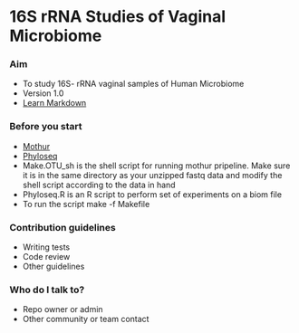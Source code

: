 # 16S rRNA Studies of Vaginal Microbiome #


### Aim ###

* To study 16S- rRNA vaginal samples of Human Microbiome
* Version 1.0
* [Learn Markdown](https://bitbucket.org/tutorials/markdowndemo)

### Before you start ###

* [Mothur](http://www.mothur.org/)
* [Phyloseq](https://joey711.github.io/phyloseq/)
* Make.OTU_sh is the shell script for running mothur pripeline. Make sure it is in the same directory as your unzipped fastq data and modify the shell script according to the data in hand 
* Phyloseq.R is an R script to perform set of experiments on a biom file 
* To run the script
 	make -f Makefile

### Contribution guidelines ###

* Writing tests
* Code review
* Other guidelines

### Who do I talk to? ###

* Repo owner or admin
* Other community or team contact